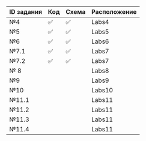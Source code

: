 
|  ID задания  | Код  | Схема   | Расположение  |
|--------------|------|---------|---------------|
| №4           |&#9989;| &#9989;| Labs4 |
| №5           |  &#9989; |  &#9989;   | Labs5 |
| №6           |  &#9989;  |  &#9989;  | Labs6|
| №7.1        |   &#9989;  |  &#9989;  | Labs7 |
| №7.2        |    &#9989;  |   &#9989;|  Labs7 |
| № 8         |              |              | Labs8  |
| №9          |              |              | Labs9   |
| №10         |              |             | Labs10 |
| №11.1        |              |           | Labs11 |
| №11.2        |              |           | Labs11 |
| №11.3       |              |           | Labs11 |
| №11.4      |              |           | Labs11 |

